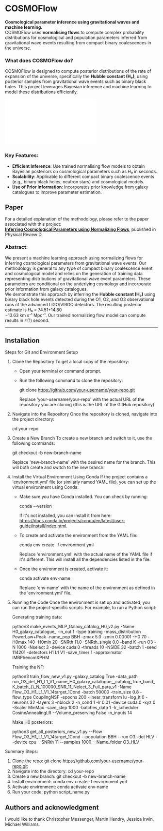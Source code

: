 # COSMOFlow
**Cosmological parameter inference using gravitational waves and machine learning.**  
COSMOFlow uses **normalising flows** to compute complex probability distributions for cosmological and population parameters inferred from gravitational wave events resulting from compact binary coalescences in the universe. 

### What does COSMOFlow do?
COSMOFlow is designed to compute posterior distributions of the rate of expansion of the universe, specifically the **Hubble constant (H₀)**, using posterior samples from gravitational wave events such as binary black holes. This project leverages Bayesian inference and machine learning to model these distributions efficiently.

![Flow Layout](COSMOFlow/Flow_diagram.pdf)

### Key Features:
- **Efficient Inference**: Use trained normalising flow models to obtain Bayesian posteriors on cosmological parameters such as H₀ in seconds.
- **Scalability**: Applicable to different compact binary coalescence events (e.g., binary black holes, neutron stars) and cosmological models.
- **Use of Prior Information**: Incorporates prior knowledge from galaxy catalogues to improve parameter estimation.

## Paper
For a detailed explanation of the methodology, please refer to the paper associated with this project:  
[**Inferring Cosmological Parameters using Normalizing Flows**](https://journals.aps.org/prd/abstract/10.1103/PhysRevD.109.123547), published in Physical Review D.

### Abstract:
We present a machine learning approach using normalizing flows for inferring cosmological parameters from gravitational wave events. Our methodology is general to any type of compact binary coalescence event and cosmological model and relies on the generation of training data representing distributions of gravitational wave event parameters. These parameters are conditional on the underlying cosmology and incorporate prior information from galaxy catalogues.  
We demonstrate this approach by inferring the **Hubble constant (H₀)** using binary black hole events detected during the O1, O2, and O3 observational runs of the advanced LIGO/VIRGO detectors. The resulting posterior estimate is 𝐻₀ = 74.51⁢+14.80  
−13.63 km s⁻¹ Mpc⁻¹. Our trained normalizing flow model can compute results in 𝒪(1) second.

---
## Installation

Steps for Git and Environment Setup

1. Clone the Repository
   To get a local copy of the repository:
   - Open your terminal or command prompt.
   - Run the following command to clone the repository:
   
     git clone https://github.com/your-username/your-repo.git

     Replace 'your-username/your-repo' with the actual URL of the repository you are cloning (this is the URL of the GitHub repository).

2. Navigate into the Repository
   Once the repository is cloned, navigate into the project directory:

     cd your-repo

3. Create a New Branch
   To create a new branch and switch to it, use the following commands:

     git checkout -b new-branch-name

     Replace 'new-branch-name' with the desired name for the branch. This will both create and switch to the new branch.

4. Install the Virtual Environment Using Conda
   If the project contains a 'environment.yml' file (or similarly named YAML file), you can set up the virtual environment using Conda:
   
   - Make sure you have Conda installed. You can check by running:

     conda --version

     If it's not installed, you can install it from here: https://docs.conda.io/projects/conda/en/latest/user-guide/install/index.html.

   - To create and activate the environment from the YAML file:

     conda env create -f environment.yml

     Replace 'environment.yml' with the actual name of the YAML file if it's different. This will install all the dependencies listed in the file.

   - Once the environment is created, activate it:

     conda activate env-name

     Replace 'env-name' with the name of the environment as defined in the 'environment.yml' file.

6. Running the Code
   Once the environment is set up and activated, you can run the project-specific scripts. For example, to run a Python script:


   Generating training data:

     python3 make_events_MLP_Galaxy_catalog_H0_v2.py -Name H0_galaxy_catalogue_ -in_out 1 -type training -mass_distribution PowerLaw+Peak -name_pop BBH -zmax 5.0 -zmin 0.00001 -H0 70 -H0max 140 -H0min 20 -SNRth 11.0 -SNRth_single 0.0 -band K -run O3 -N 1000 -Nselect 3 -device cuda:0  -threads 10 -NSIDE 32 -batch 1 -seed 114201 -detectors H1 L1 V1 -save_timer 1 -approximator IMRPhenomXPHM

   
   Training the NF:

      python3 train_flow_new_v1.py -galaxy_catalog True -data_path run_O3_det_H1_L1_V1_name_H0_galaxy_catalogue__catalog_True_band_K_batch_{}_N_100000_SNR_11_Nelect_3_Full_para_v1 -Name Flow_O3_H1_L1_V1_14target_1Cond -batch 50000 -train_size 0.8 -flow_type CouplingNSF -epochs 200 -linear_transform lu -log_it 0  -neurons 32 -layers 3 -nblock 2 -n_cond 1 -lr 0.01 -device cuda:0 -xyz 0 -Scaler MinMax -save_step 1000 -batches_data 1 -lr_scheduler CosineAnnealingLR --Volume_preserving False -n_inputs 14

   
   Make H0 posteriors:

     python3 get_all_posteriors_new_v1.py --Flow Flow_O3_H1_L1_V1_14target_1Cond --population BBH --run O3 -det HLV --device cpu --SNRth 11 --samples 1000 --Name_folder O3_HLV

Summary Steps:
1. Clone the repo: git clone https://github.com/your-username/your-repo.git
2. Navigate into the directory: cd your-repo
3. Create a new branch: git checkout -b new-branch-name
4. Install environment: conda env create -f environment.yml
5. Activate environment: conda activate env-name
6. Run your code: python script_name.py


## Authors and acknowledgment
I would like to thank Christopher Messenger, Martin Hendry, Jessica Irwin, Michael Williams.

